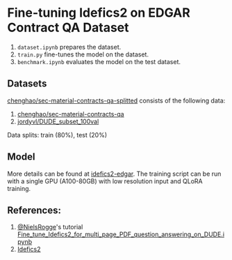 # Fine-tuning Idefics2 on EDGAR Contract QA Dataset

1. `dataset.ipynb` prepares the dataset.
2. `train.py` fine-tunes the model on the dataset.
3. `benchmark.ipynb` evaluates the model on the test dataset.

## Datasets

[chenghao/sec-material-contracts-qa-splitted](https://huggingface.co/datasets/chenghao/sec-material-contracts-qa-splitted) consists of the following data:
1. [chenghao/sec-material-contracts-qa](https://huggingface.co/datasets/chenghao/sec-material-contracts-qa)
2. [jordyvl/DUDE_subset_100val](https://huggingface.co/datasets/jordyvl/DUDE_subset_100val)

Data splits: train (80%), test (20%)

## Model

More details can be found at [idefics2-edgar](https://huggingface.co/chenghao/idefics2-edgar). The training script can be run with a single GPU (A100-80GB) with low resolution input and QLoRA training.

## References:
1. [@NielsRogge](https://github.com/NielsRogge)'s tutorial [Fine_tune_Idefics2_for_multi_page_PDF_question_answering_on_DUDE.ipynb](https://github.com/NielsRogge/Transformers-Tutorials/blob/master/Idefics2/Fine_tune_Idefics2_for_multi_page_PDF_question_answering_on_DUDE.ipynb)
2. [Idefics2](https://huggingface.co/transformers/model_doc/idefics2.html)